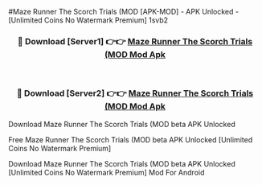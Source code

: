 #Maze Runner The Scorch Trials (MOD [APK-MOD] - APK Unlocked - [Unlimited Coins No Watermark Premium] 1svb2



<div align="center">

<h3>🔴 Download [Server1] 👉👉 <a href="https://momento.my/?title=Maze_Runner_The_Scorch_Trials_(MOD">Maze Runner The Scorch Trials (MOD Mod Apk</a></h3><br>

<h3>🔴 Download [Server2] 👉👉 <a href="https://momento.my/?title=Maze_Runner_The_Scorch_Trials_(MOD">Maze Runner The Scorch Trials (MOD Mod Apk</a></h3>
</div>



Download Maze Runner The Scorch Trials (MOD beta APK Unlocked

Free Maze Runner The Scorch Trials (MOD beta APK Unlocked [Unlimited Coins No Watermark Premium]

Download Maze Runner The Scorch Trials (MOD beta APK Unlocked [Unlimited Coins No Watermark Premium] Mod For Android
